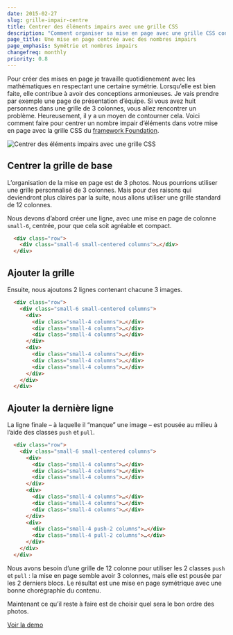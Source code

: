 ```yaml
---
date: 2015-02-27
slug: grille-impair-centre
title: Centrer des éléments impairs avec une grille CSS
description: "Comment organiser sa mise en page avec une grille CSS contenant un nombre d'élément impair ? En utilisant les classes pull et push avec le framework Foundation"
page_title: Une mise en page centrée avec des nombres impairs
page_emphasis: Symétrie et nombres impairs
changefreq: monthly
priority: 0.8
---
```


Pour créer des mises en page je travaille quotidienement avec les mathématiques en respectant une certaine symétrie. Lorsqu’elle est bien faite, elle contribue à avoir des conceptions armonieuses. Je vais prendre par exemple une page de présentation d’équipe. Si vous avez huit personnes dans une grille de 3 colonnes, vous allez rencontrer un problème. Heureusement, il y a un moyen de contourner cela. Voici comment faire pour centrer un nombre impair d’éléments dans votre mise en page avec la grille CSS du [framework Foundation](http://foundation.zurb.com/docs/).

![Centrer des éléments impairs avec une grille CSS](https://farm9.staticflickr.com/8613/16474630238_d41100070b_b.jpg)

## Centrer la grille de base

L’organisation de la mise en page est de 3 photos. Nous pourrions utiliser une grille personnalisé de 3 colonnes. Mais pour des raisons qui deviendront plus claires par la suite, nous allons utiliser une grille standard de 12 colonnes.

Nous devons d’abord créer une ligne, avec une mise en page de colonne `small-6`, centrée, pour que cela soit agréable et compact.

~~~ html
  <div class="row">
    <div class="small-6 small-centered columns">…</div>
  </div>
~~~

## Ajouter la grille

Ensuite, nous ajoutons 2 lignes contenant chacune 3 images.

~~~ html
  <div class="row">
    <div class="small-6 small-centered columns">
      <div>
        <div class="small-4 columns">…</div>
        <div class="small-4 columns">…</div>
        <div class="small-4 columns">…</div>
      </div>
      <div>
        <div class="small-4 columns">…</div>
        <div class="small-4 columns">…</div>
        <div class="small-4 columns">…</div>
      </div>
    </div>
  </div>
~~~

## Ajouter la dernière ligne

La ligne finale – à laquelle il “manque” une image – est pousée au milieu à l’aide des classes `push` et `pull`.

~~~ html
  <div class="row">
    <div class="small-6 small-centered columns">
      <div>
        <div class="small-4 columns">…</div>
        <div class="small-4 columns">…</div>
        <div class="small-4 columns">…</div>
      </div>
      <div>
        <div class="small-4 columns">…</div>
        <div class="small-4 columns">…</div>
        <div class="small-4 columns">…</div>
      </div>
      <div>
        <div class="small-4 push-2 columns">…</div>
        <div class="small-4 pull-2 columns">…</div>
      </div>
    </div>
  </div>
~~~

Nous avons besoin d’une grille de 12 colonne pour utiliser les 2 classes `push` et `pull` : la mise en page semble avoir 3 colonnes, mais elle est pousée par les 2 derniers blocs. Le résultat est une mise en page symétrique avec une bonne chorégraphie du contenu.

Maintenant ce qu’il reste à faire est de choisir quel sera le bon ordre des photos.

[Voir la demo](http://flexbox.github.io/foundation-boilerplate/grid-uneven.html)
